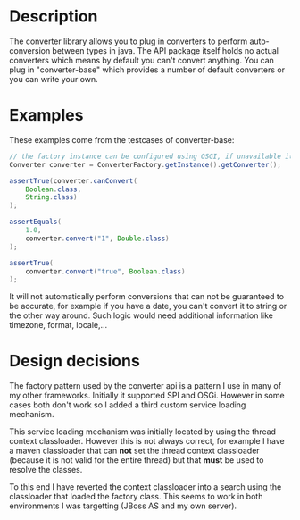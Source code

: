 # Description

The converter library allows you to plug in converters to perform auto-conversion between types in java.
The API package itself holds no actual converters which means by default you can't convert anything.
You can plug in "converter-base" which provides a number of default converters or you can write your own.

# Examples

These examples come from the testcases of converter-base:

```java
// the factory instance can be configured using OSGI, if unavailable it uses SPI or manual configuration
Converter converter = ConverterFactory.getInstance().getConverter();

assertTrue(converter.canConvert(
	Boolean.class, 
	String.class)
);

assertEquals(
	1.0, 
	converter.convert("1", Double.class)
);

assertTrue(
	converter.convert("true", Boolean.class)
);
```

It will not automatically perform conversions that can not be guaranteed to be accurate, for example if you have a date, you can't convert it to string or the other way around.
Such logic would need additional information like timezone, format, locale,...

# Design decisions

The factory pattern used by the converter api is a pattern I use in many of my other frameworks. Initially it supported SPI and OSGi.
However in some cases both don't work so I added a third custom service loading mechanism.

This service loading mechanism was initially located by using the thread context classloader. However this is not always correct, for example I have a maven classloader that can **not** set the thread context classloader (because it is not valid for the entire thread) but that **must** be used to resolve the classes.

To this end I have reverted the context classloader into a search using the classloader that loaded the factory class. This seems to work in both environments I was targetting (JBoss AS and my own server).